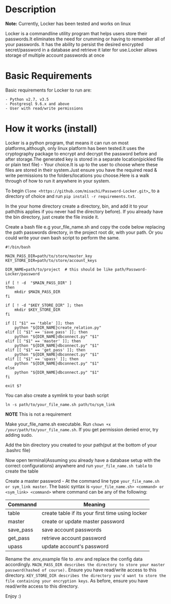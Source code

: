 Description
===========================

**Note:** Currently, Locker has been tested and works on linux

Locker is a commandline utility program that helps users store their passwords.It eliminates the need for crumming or having to remember all of your passwords. It has the ability to persist the desired encrypted secret/password in a database and retrieve it later
for use.Locker allows storage of multiple account passwords at once

Basic Requirements
===========================
Basic requirements for Locker to run are:

	- Python v2.7, v3.5
	- Postgresql 9.6.x and above
	- User with read/write permissions

How it works (install)
===========================

Locker is a python program, that means it can run on most platforms,although, only linux platform has been tested.It uses the cryptography package to encrypt and decrypt the password before and after storage.The generated key is stored in a separate location(pickled file or plain text file) - Your choice.It is up to the user to choose where these files are stored in their system.Just ensure you have the required read & write permissions to the folders/locations you choose.Here is a walk through of how to run it anywhere in your system.

To begin `Clone <https://github.com/misachi/Password-Locker.git>`_ to a directory of choice and run 
`pip install -r requirements.txt`.

In the your home directory create a directory, bin, and add it to your path(this applies if you never had the directory before). If you already have the bin directory, just create the file inside it.

Create a bash file e.g your_file_name.sh and copy the code below replacing the path passwords directory, 
in the project root dir, with your path. Or you could write your own bash script to perform the same.

	#!/bin/bash

	MAIN_PASS_DIR=path/to/store/master_key
	KEY_STORE_DIR=path/to/store/account_keys

	DIR_NAME=path/to/project  # this should be like path/Password-Locker/password

	if [ ! -d  "$MAIN_PASS_DIR" ]
	then
		mkdir $MAIN_PASS_DIR	
	fi
	
	if [ ! -d "$KEY_STORE_DIR" ]; then
		mkdir $KEY_STORE_DIR
	fi

	if [[ "$1" == 'table' ]]; then
		python "${DIR_NAME}create_relation.py"
	elif [[ "$1" == 'save_pass' ]]; then
		python "${DIR_NAME}dbconnect.py" "$1"
	elif [[ "$1" == 'master' ]]; then
		python "${DIR_NAME}dbconnect.py" "$1"
	elif [[ "$1" == 'get_pass' ]]; then
		python "${DIR_NAME}dbconnect.py" "$1"
	elif [[ "$1" == 'upass' ]]; then
		python "${DIR_NAME}dbconnect.py" "$1"
	else
		python "${DIR_NAME}dbconnect.py" "$1"
	fi

	exit $?
	
You can also create a symlink to your bash script

	ln -s path/to/your_file_name.sh path/to/sym_link
	
**NOTE** This is not a requirement
	
Make your_file_name.sh executable. Run `chown +x /your/path/to/your_file_name.sh`. If you get permission denied error, try adding sudo.

Add the bin directory you created to your path(put at the bottom of your .bashrc file)

Now open terminal(Assuming you already have a database setup with the correct configurations) anywhere and 
run `your_file_name.sh table` to create the table

Create a master password - At the command line type `your_file_name.sh or sym_link master`. The basic syntax is `<your_file_name.sh> <command> or <sym_link> <command>` where command can be any of the following:

|Commannd   |Meaning|
|-----------|--------------------------------|
|table|create table if its your first time using locker|
|master    |create or update master password|
|save_pass  |save account passwords|
|get_pass   |retrieve account password|
|upass   |update account's password|


Rename the .env_example file to .env and replace the config data accordingly. `MAIN_PASS_DIR describes the directory to store your master password(hashed of course).` Ensure you have read/write access to this directory. `KEY_STORE_DIR describes the directory you'd want to store the file containing your encryption keys`. As before, ensure you have read/write access to this directory.

Enjoy :)

